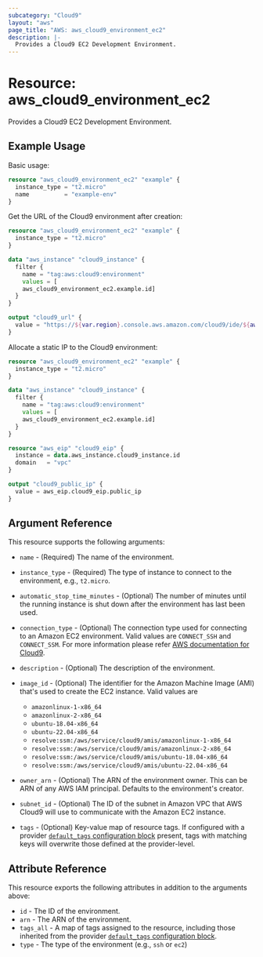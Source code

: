 ```yaml
---
subcategory: "Cloud9"
layout: "aws"
page_title: "AWS: aws_cloud9_environment_ec2"
description: |-
  Provides a Cloud9 EC2 Development Environment.
---
```


# Resource: aws_cloud9_environment_ec2

Provides a Cloud9 EC2 Development Environment.

## Example Usage

Basic usage:

```terraform
resource "aws_cloud9_environment_ec2" "example" {
  instance_type = "t2.micro"
  name          = "example-env"
}
```

Get the URL of the Cloud9 environment after creation:

```terraform
resource "aws_cloud9_environment_ec2" "example" {
  instance_type = "t2.micro"
}

data "aws_instance" "cloud9_instance" {
  filter {
    name = "tag:aws:cloud9:environment"
    values = [
    aws_cloud9_environment_ec2.example.id]
  }
}

output "cloud9_url" {
  value = "https://${var.region}.console.aws.amazon.com/cloud9/ide/${aws_cloud9_environment_ec2.example.id}"
}
```

Allocate a static IP to the Cloud9 environment:

```terraform
resource "aws_cloud9_environment_ec2" "example" {
  instance_type = "t2.micro"
}

data "aws_instance" "cloud9_instance" {
  filter {
    name = "tag:aws:cloud9:environment"
    values = [
    aws_cloud9_environment_ec2.example.id]
  }
}

resource "aws_eip" "cloud9_eip" {
  instance = data.aws_instance.cloud9_instance.id
  domain   = "vpc"
}

output "cloud9_public_ip" {
  value = aws_eip.cloud9_eip.public_ip
}
```

## Argument Reference

This resource supports the following arguments:

* `name` - (Required) The name of the environment.
* `instance_type` - (Required) The type of instance to connect to the environment, e.g., `t2.micro`.
* `automatic_stop_time_minutes` - (Optional) The number of minutes until the running instance is shut down after the environment has last been used.
* `connection_type` - (Optional) The connection type used for connecting to an Amazon EC2 environment. Valid values are `CONNECT_SSH` and `CONNECT_SSM`. For more information please refer [AWS documentation for Cloud9](https://docs.aws.amazon.com/cloud9/latest/user-guide/ec2-ssm.html).
* `description` - (Optional) The description of the environment.
* `image_id` - (Optional) The identifier for the Amazon Machine Image (AMI) that's used to create the EC2 instance. Valid values are
    * `amazonlinux-1-x86_64`
    * `amazonlinux-2-x86_64`
    * `ubuntu-18.04-x86_64`
    * `ubuntu-22.04-x86_64`
    * `resolve:ssm:/aws/service/cloud9/amis/amazonlinux-1-x86_64`
    * `resolve:ssm:/aws/service/cloud9/amis/amazonlinux-2-x86_64`
    * `resolve:ssm:/aws/service/cloud9/amis/ubuntu-18.04-x86_64`
    * `resolve:ssm:/aws/service/cloud9/amis/ubuntu-22.04-x86_64`

* `owner_arn` - (Optional) The ARN of the environment owner. This can be ARN of any AWS IAM principal. Defaults to the environment's creator.
* `subnet_id` - (Optional) The ID of the subnet in Amazon VPC that AWS Cloud9 will use to communicate with the Amazon EC2 instance.
* `tags` - (Optional) Key-value map of resource tags. If configured with a provider [`default_tags` configuration block](https://registry.terraform.io/providers/hashicorp/aws/latest/docs#default_tags-configuration-block) present, tags with matching keys will overwrite those defined at the provider-level.

## Attribute Reference

This resource exports the following attributes in addition to the arguments above:

* `id` - The ID of the environment.
* `arn` - The ARN of the environment.
* `tags_all` - A map of tags assigned to the resource, including those inherited from the provider [`default_tags` configuration block](https://registry.terraform.io/providers/hashicorp/aws/latest/docs#default_tags-configuration-block).
* `type` - The type of the environment (e.g., `ssh` or `ec2`)
